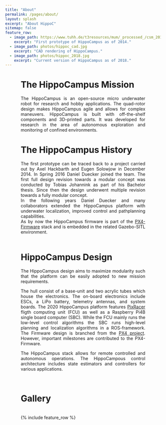 ```yaml
---
title: "About"
permalink: /pages/about/
layout: splash
excerpt: "About HippoC"
sitemap: false
feature_row:
  - image_path: https://www.tuhh.de/t3resources/mum/_processed_/csm_2014-12-05_10.28.15_nocable_small_34d2a69318.jpg
    excerpt: "First prototype of HippoCampus as of 2014."   
  - image_path: photos/hippoc_cad.jpg
    excerpt: "CAD rendering of HippoCampus."
  - image_path: photos/hippoc_2018.jpg
    excerpt: "Current version of HippoCampus as of 2018." 
---
```




<div style="margin-left:10%; margin-right:10%; text-align: justify">
  <h1>The HippoCampus Mission</h1>
The HippoCampus is an open-source micro underwater robot for research and hobby applications.
The quad-rotor design makes HippoCampus agile and allows for complex maneuvers.
HippoCampus is built with off-the-shelf components and 3D-printed parts.
It was developed for research in the area of autonomous exploration and monitoring of confined environments.
<br>
<h1>The HippoCampus History</h1>
The first prototype can be traced back to a project carried out by Axel Hackbarth and Eugen Solowjow in December 2014.
In Spring 2016 Daniel Duecker joined the team.
The first full design revision towards a modular concept was conducted by Tobias Johannink as part of his Bachelor thesis. Since then the design underwent multiple revision towards a fully modular concept.
<br>
In the following years Daniel Duecker and many collaborators extended the HippoCampus platform with underwater localization, improved control and pathplanning capabilities.
<br>
As by now the HippoCampus firmware is part of the  <a href="https://github.com/px4/firmware" target="_blank">PX4-Firmware</a>  stack and is embedded in the related Gazebo-SITL environment.

</div>
<br>

<div style="margin-left:10%; margin-right:10%; text-align: justify">
  <h1>HippoCampus Design</h1>
  The HippoCampus design aims to maximize modularity such that the platform can be easily adopted to new mission requirements.

  The hull consist of a base-unit and two acrylic tubes which house the electronics.
  The on-board electronics include ESCs, a LiPo battery, telemetry antennas, and system boards.
  The 2020 HippoCampus platform features <a href="https://store.mrobotics.io/mRo-PixRacer-R14-Official-p/auav-pxrcr-r14-mr.html" target="_blank">PixRacer</a> fligth computing unit (FCU) as well as a Raspberry Pi4B single board computer (SBC). While the FCU mainly runs the low-level control algorithms the SBC runs high-level planning and localization algorithms in a ROS-framework.
  The Firmware design is branched from the <a href="https://github.com/PX4/Firmware" target="_blank">PX4 project</a>. However, important milestones are contributed to the PX4-Firmware.
  
  The HippoCampus stack allows for remote controlled and autonomous operations.
  The HippoCampous control architecture includes state estimators and controllers for various applications.
</div>
<br>

<div style="margin-left:10%; margin-right:10%; text-align: justify">
  <h1>Gallery</h1>
</div>
<br>
<div style="width:80%;margin:auto;">{% include feature_row %}</div>

